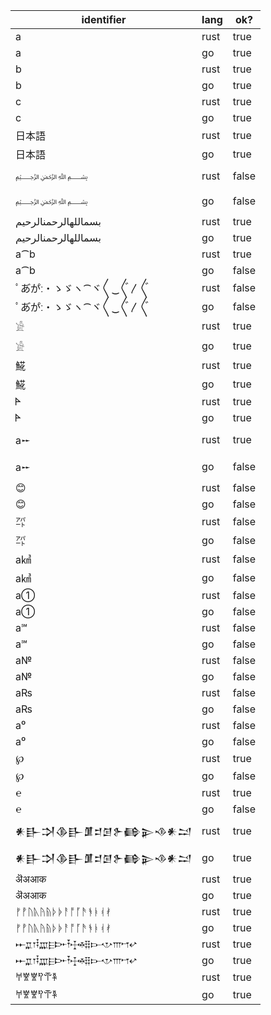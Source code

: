 | identifier | lang | ok? |
|------------|------|-----|
| a | rust | true |
| a | go | true |
| b | rust | true |
| b | go | true |
| c | rust | true |
| c | go | true |
| 日本語 | rust | true |
| 日本語 | go | true |
| ﷽ | rust | false |
| ﷽ | go | false |
| بسماللهالرحمنالرحيم | rust | true |
| بسماللهالرحمنالرحيم | go | true |
| a⁀b | rust | true |
| a⁀b | go | false |
| ﾟあ゙か゚ː・ゝゞヽ⁀ヾ〱‿〲〳〴〵 | rust | false |
| ﾟあ゙か゚ː・ゝゞヽ⁀ヾ〱‿〲〳〴〵 | go | false |
| 𓀀 | rust | true |
| 𓀀 | go | true |
| 𩸽 | rust | true |
| 𩸽 | go | true |
| 𐊀 | rust | true |
| 𐊀 | go | true |
| a𒐀 | rust | true |
| a𒐀 | go | false |
| 😊 | rust | false |
| 😊 | go | false |
| ㌀ | rust | false |
| ㌀ | go | false |
| a㎦ | rust | false |
| a㎦ | go | false |
| a① | rust | false |
| a① | go | false |
| a℠ | rust | false |
| a℠ | go | false |
| a№ | rust | false |
| a№ | go | false |
| a₨ | rust | false |
| a₨ | go | false |
| a⁰ | rust | false |
| a⁰ | go | false |
| ℘ | rust | true |
| ℘ | go | false |
| ℮ | rust | true |
| ℮ | go | false |
| 𒀭𒃲𒋫𒆠𒃲𒂠𒄑𒌆𒉿𒂵𒉌𒈾𒀭𒁺 | rust | true |
| 𒀭𒃲𒋫𒆠𒃲𒂠𒄑𒌆𒉿𒂵𒉌𒈾𒀭𒁺 | go | true |
| ऄअआक | rust | true |
| ऄअआक | go | true |
| ᚠᚡᚢᚣᚤᚥᚦᚧᚨᚩᚪᚫᚬᚭᚮᚯ | rust | true |
| ᚠᚡᚢᚣᚤᚥᚦᚧᚨᚩᚪᚫᚬᚭᚮᚯ | go | true |
| 𐎀𐎁𐎂𐎃𐎄𐎅𐎆𐎇𐎈𐎉𐎊𐎋𐎌𐎍𐎎𐎏 | rust | true |
| 𐎀𐎁𐎂𐎃𐎄𐎅𐎆𐎇𐎈𐎉𐎊𐎋𐎌𐎍𐎎𐎏 | go | true |
| 𐀀𐀐𐀐𐀰𐁀𐁐 | rust | true |
| 𐀀𐀐𐀐𐀰𐁀𐁐 | go | true |
